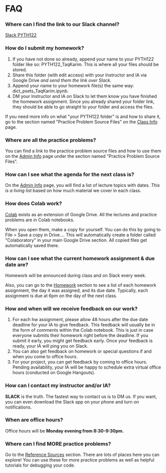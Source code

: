 # FAQ

### Where can I find the link to our Slack channel?

[Slack PYTH122](https://pyth122.slack.com)

### How do I submit my homework?

1. If you have not done so already, append your name to your PYTH122 folder like so: PYTH122_TaqKarim. This is where all your files should be stored.
2. Share this folder (with edit access) with your Instructor and IA via Google Drive *and send them the link over Slack*.
3. Append your name to your homework file(s) the same way: dict_psets_TaqKarim.ipynb.
4. DM your Instructor and IA on Slack to let them know you have finished the homework assignment. Since you already shared your folder link, they should be able to go straight to your folder and access the files. 

If you need more info on what "your PYTH122 folder" is and how to share it, go to the section named "Practice Problem Source Files" on the [Class Info](https://mottaquikarim.github.io/PYTH122/#in/intro/class_info) page.

### Where are all the practice problems?

You can find a link to the practice problem source files and how to use them on the [Admin Info](https://mottaquikarim.github.io/pycontent/#in/intro/admin_info) page under the section named "Practice Problem Source Files".

### How can I see what the agenda for the next class is?

On the [Admin Info](https://mottaquikarim.github.io/pycontent/#in/intro/admin_info) page, you will find a list of lecture topics with dates. *This is a living list* based on how much material we cover in each class.

### How does Colab work?

[Colab](https://colab.research.google.com/notebooks/welcome.ipynb) exists as an extension of Google Drive. All the lectures and practice problems are in Colab notebooks. 

When you open them, make a copy for yourself. You can do this by going to File > Save a copy in Drive.... This will automatically create a folder called "Colaboratory" in your main Google Drive section. All copied files get automatically saved there.

### How can I see what the current homework assignment & due date are?

Homework will be announced during class and on Slack every week.

Also, you can go to the [Homework](https://mottaquikarim.github.io/pycontent/#in/homework) section to see a list of each homework assignment, the day it was assigned, and its due date. Typically, each assignment is due at 6pm on the day of the next class.

### How and when will we receive feedback on our work?

1. For each hw assignment, please allow 48 hours after the due date deadline for your IA to give feedback. This feedback will usually be in the form of comments within the Colab notebook. This is just in case everyone submits their homework right before the deadline. If you submit it early, you might get feedback early. Once your feedback is ready, your IA will ping you on Slack.
2. You can also get feedback on homework or special questions if and when you come to office hours.
3. For your project, you can get feedback by coming to office hours. Pending availability, your IA will be happy to schedule extra virtual office hours (conducted on Google Hangouts).

### How can I contact my instructor and/or IA?

**SLACK** is the truth. The fastest way to contact us is to DM us. If you want, you can even download the Slack app on your phone and turn on notifications.

### When are office hours?

Office hours will be **Monday evening from 8:30-9:30pm.**

### Where can I find MORE practice problems?

Go to the [Reference Sources](https://mottaquikarim.github.io/pycontent/#in/resources/refs) section. There are lots of places here you can explore! You can use these for more practice problems as well as helpful tutorials for debugging your code.